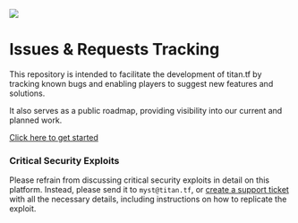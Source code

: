![](https://github.com/TitanTF/Issue-Tracking/blob/main/banner.png)

# Issues & Requests Tracking
This repository is intended to facilitate the development of titan.tf by tracking known bugs and enabling players to suggest new features and solutions.

It also serves as a public roadmap, providing visibility into our current and planned work.

[Click here to get started](https://github.com/TitanTF/Issue-Tracking/issues/new/choose)

<!-- ## Bug Bounty
This is a pilot program to encourage more players to report bugs. A bounty will be awarded for every bug that is reported and fixed. -->

### Critical Security Exploits
Please refrain from discussing critical security exploits in detail on this platform. Instead, please send it to `myst@titan.tf`, or [create a support ticket](https://titan.tf/support) with all the necessary details, including instructions on how to replicate the exploit.

<!-- ### Rewards
The classification of bugs is done on a case-by-case basis.
|        | Description                                                                                                                                                                                              | Reward                                                 |
|--------|----------------------------------------------------------------------------------------------------------------------------------------------------------------------------------------------------------|--------------------------------------------------------|
| Type 1 | Most bugs fall under this category.                                                                                                                                                                      | 1x Rare or 1x Epic Chest or 1x Legendary Chest                    |
| Type 2 | Causes a major feature (such as an important gameplay element required for the gamemode to function properly or a complete store outage) to be completely unavailable (excluding maps and MvM missions). | 1x Legendary Chest or 1x Month Titan Plus Subscription |
| Type 3 | Severely impacts the security and performance of the infrastructure and require immediate attention.                                                                                                     | 1x to 3x Month Titan Plus Subscription -->